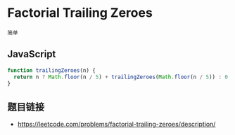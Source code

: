 # Factorial Trailing Zeroes
`简单`

## JavaScript
```javascript
function trailingZeroes(n) {
  return n ? Math.floor(n / 5) + trailingZeroes(Math.floor(n / 5)) : 0
}
```

## 题目链接
* https://leetcode.com/problems/factorial-trailing-zeroes/description/
